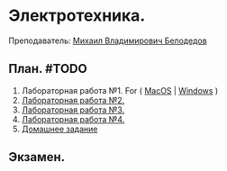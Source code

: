  # Электротехника.
 Преподаватель: [Михаил Владимирович Белодедов](https://disk.yandex.ru/d/Y2Qdvmy1m9QfyA)

## План. #TODO
1. Лабораторная работа №1. For ( [MacOS](https://github.com/DimaPermyakov/IU5/blob/main/Term-3/Электотехника/Lab-01/Reports/lab-01.pages) | [Windows](https://github.com/DimaPermyakov/IU5/blob/main/Term-3/Электотехника/Lab-01/Reports/lab-01.docx) )
2. [Лабораторная работа №2.]()
3. [Лабораторная работа №3.]()
4. [Лабораторная работа №4.]()
5. [Домашнее задание]()

## Экзамен.
